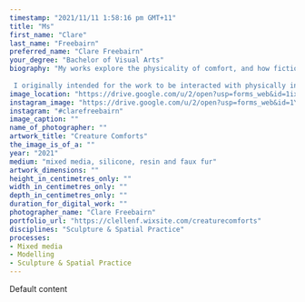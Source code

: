 ```yaml
---
timestamp: "2021/11/11 1:58:16 pm GMT+11"
title: "Ms"
first_name: "Clare"
last_name: "Freebairn"
preferred_name: "Clare Freebairn"
your_degree: "Bachelor of Visual Arts"
biography: "My works explore the physicality of comfort, and how fiction can play a part in that. As a child I was a constant day-dreamer, and creating narratives of comfort was something I did often. These narratives often featured creatures from my favourite stories or pets and animals in my life. My personal practice began many years ago in puppetry and incorporating that with my reflections on myself as an artist and maker have culminated in these works; Creature Comforts. The sculptural work I have created is a body of comfort, taking from life aspects that are comforting and often found desirable in animals, such as body warmth, the familiar weight of a body, cute facial features and soft fur. 
 
 I originally intended for the work to be interacted with physically in an exhibition, however circumstances have not allowed for this and so I invited people in my personal community to interact with the creatures I had created in a way that was comfortable for them, and asked if I could photograph them to capture the effect that these works have on a participant. From the wide range of participants these images give an impression of the narratives created between the participant and artwork that facilitate their experience."
image_location: "https://drive.google.com/u/2/open?usp=forms_web&id=1ixbKRg23tsNJRd3wiTg16xOAYctfib-A"
instagram_image: "https://drive.google.com/u/2/open?usp=forms_web&id=1Y-bQ9z6kHQnaHV4yh_8AR61YIcmXRLFj"
instagram: "#clarefreebairn"
image_caption: ""
name_of_photographer: ""
artwork_title: "Creature Comforts"
the_image_is_of_a: ""
year: "2021"
medium: "mixed media, silicone, resin and faux fur"
artwork_dimensions: ""
height_in_centimetres_only: ""
width_in_centimetres_only: ""
depth_in_centimetres_only: ""
duration_for_digital_work: ""
photographer_name: "Clare Freebairn"
portfolio_url: "https://clellenf.wixsite.com/creaturecomforts"
disciplines: "Sculpture & Spatial Practice"
processes:
- Mixed media
- Modelling
- Sculpture & Spatial Practice
---
```


Default content